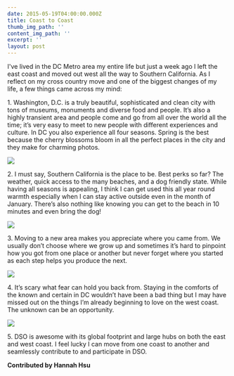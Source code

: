 ```yaml
---
date: 2015-05-19T04:00:00.000Z
title: Coast to Coast
thumb_img_path: ''
content_img_path: ''
excerpt: ''
layout: post
---
```

I've lived in the DC Metro area my entire life but just a week ago I left the east coast and moved out west all the way to Southern California. As I reflect on my cross country move and one of the biggest changes of my life, a few things came across my mind:

1\. Washington, D.C. is a truly beautiful, sophisticated and clean city with tons of museums, monuments and diverse food and people. It’s also a highly transient area and people come and go from all over the world all the time; it’s very easy to meet to new people with different experiences and culture. In DC you also experience all four seasons. Spring is the best because the cherry blossoms bloom in all the perfect places in the city and they make for charming photos.

![](/images/1_4180829.jpg)

2\. I must say, Southern California is the place to be. Best perks so far? The weather, quick access to the many beaches, and a dog friendly state. While having all seasons is appealing, I think I can get used this all year round warmth especially when I can stay active outside even in the month of January. There’s also nothing like knowing you can get to the beach in 10 minutes and even bring the dog!

![](/images/2_9496458.png)

3\. Moving to a new area makes you appreciate where you came from. We usually don’t choose where we grow up and sometimes it’s hard to pinpoint how you got from one place or another but never forget where you started as each step helps you produce the next.

![](/images/3_937500.jpg)

4\. It’s scary what fear can hold you back from. Staying in the comforts of the known and certain in DC wouldn’t have been a bad thing but I may have missed out on the things I’m already beginning to love on the west coast. The unknown can be an opportunity.

![](/images/4_4356538.jpg)

5\. DSO is awesome with its global footprint and large hubs on both the east and west coast.  I feel lucky I can move from one coast to another and seamlessly contribute to and participate in DSO.

**Contributed by Hannah Hsu**